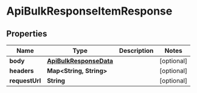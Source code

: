 
# ApiBulkResponseItemResponse

## Properties
Name | Type | Description | Notes
------------ | ------------- | ------------- | -------------
**body** | [**ApiBulkResponseData**](ApiBulkResponseData.md) |  |  [optional]
**headers** | **Map&lt;String, String&gt;** |  |  [optional]
**requestUrl** | **String** |  |  [optional]



